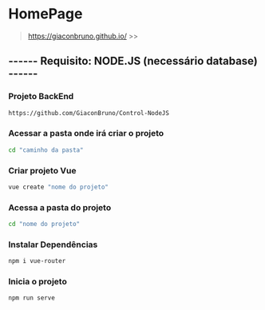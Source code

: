# HomePage

> https://giaconbruno.github.io/ >>

## ------ Requisito: NODE.JS (necessário database) ------ 
### Projeto BackEnd
```sh
https://github.com/GiaconBruno/Control-NodeJS
```
### Acessar a pasta onde irá criar o projeto
```sh
cd "caminho da pasta"
```

### Criar projeto Vue
```sh
vue create "nome do projeto"
```

### Acessa a pasta do projeto
```sh
cd "nome do projeto"
```

### Instalar Dependências
```sh
npm i vue-router
```

### Inicia o projeto
```sh
npm run serve
```
